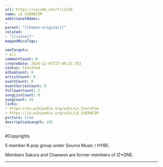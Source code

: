 ```yaml
---
url: https://vocadb.net/T/11158
name: LE SSERAFIM
additionalNames: 
- 
parent: "[[human-original]]"
related:
- "[[izone]]"
mappedNicoTags:

newTargets:
- all
commentCount: 0
createDate: 2024-12-07T17:40:22.753
status: Finished
albumCount: 0
artistCount: 0
eventCount: 0
eventSeriesCount: 0
followerCount: 2
songListCount: 0
songCount: 18
links: 
- https://en.wikipedia.org/wiki/Le_Sserafim
- https://ja.wikipedia.org/wiki/LE_SSERAFIM
picture: true
descriptionLength: 105
---
```


#Copyrights

5 member K-pop group under Source Music / HYBE.

Members Sakura and Chaewon are former members of IZ*ONE.

---

